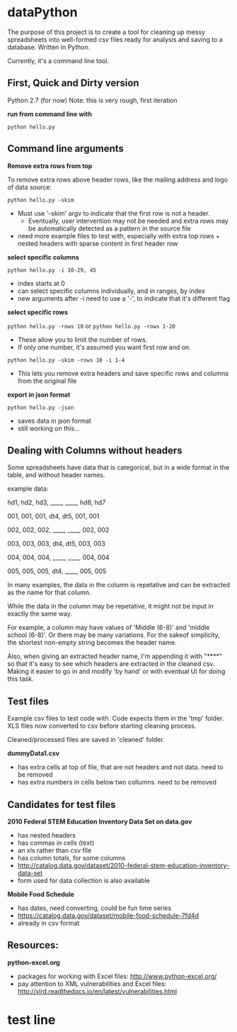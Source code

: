 # dataPython

The purpose of this project is to create a tool for cleaning up messy spreadsheets into well-formed csv files ready for analysis and saving to a database. Written in Python.

Currently, it's a command line tool.

## First, Quick and Dirty version
Python 2.7 (for now)
Note: this is very rough, first iteration

**run from command line with**

```python hello.py```

## Command line arguments

**Remove extra rows from top**

To remove extra rows above header rows, like the mailing address and logo of data source:

```python hello.py -skim```

* Must use '-skim' argv to indicate that the first row is not a header. 
	* Eventually, user intervention may not be needed and extra rows may be automatically detected as a pattern in the source file
* need more example files to test with, especially with extra top rows + nested headers with sparse content in first header row


**select specific columns**

```python hello.py -i 10-29, 45```

* index starts at 0 
* can select specific columns individually, and in ranges, by index
* new arguments after -i need to use a '-', to indicate that it's different flag

**select specific rows**

```python hello.py -rows 10``` or ```python hello.py -rows 1-20```
* These allow you to limit the number of rows. 
* If only one number, it's assumed you want first row and on.

```python hello.py -skim -rows 10 -i 1-4```
* This lets you remove extra headers and save specific rows and columns from the original file


**export in json format**

```python hello.py -json```
* saves data in json format
* still working on this...



## Dealing with Columns without headers

Some spreadsheets have data that is categorical, but in a wide format in the table, and without header names.

example data:

hd1, hd2, hd3, ____, ____, hd6, hd7

001, 001, 001, dt4, dt5, 001, 001

002, 002, 002, ____, ____, 002, 002

003, 003, 003, dt4, dt5, 003, 003

004, 004, 004, ____, ____, 004, 004

005, 005, 005, dt4, ____, 005, 005





In many examples, the data in the column is repetative and can be extracted as the name for that column.

While the data in the column may be repetative, it might not be input in exactly the same way.  

For example, a column may have values of 'Middle (6-8)' and 'middle school (6-8)'. Or there may be many variations. For the sakeof simplicity, the shortest non-empty string becomes the header name. 


Also, when giving an extracted header name, I'm appending it with "****" so that it's easy to see which headers are extracted in the cleaned csv. Making it easier to go in and modify 'by hand' or with eventual UI for doing this task.





## Test files
Example csv files to test code with. Code expects them in the 'tmp' folder.
XLS files now converted to csv before starting cleaning process.

Cleaned/processed files are saved in 'cleaned' folder.

**dummyData1.csv**
* has extra cells at top of file, that are not headers and not data. need to be removed
* has extra numbers in cells below two collumns. need to be removed 

## Candidates for test files
**2010 Federal STEM Education Inventory Data Set on data.gov**
* has nested headers
* has commas in cells (text)
* an xls rather than csv file
* has column totals, for some columns
* http://catalog.data.gov/dataset/2010-federal-stem-education-inventory-data-set
* form used for data collection is also available

**Mobile Food Schedule**
* has dates, need converting, could be fun time series
* https://catalog.data.gov/dataset/mobile-food-schedule-7fd4d
* already in csv format



## Resources:
**python-excel.org**
* packages for working with Excel files: http://www.python-excel.org/
* pay attention to XML vulnerabilities and Excel files: http://xlrd.readthedocs.io/en/latest/vulnerabilities.html


# test line
